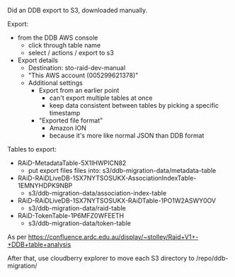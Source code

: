 Did an DDB export to S3, downloaded manually.

Export:
* from the DDB AWS console
  * click through table name
  * select / actions / export to s3
* Export details
  * Destination: sto-raid-dev-manual
  * "This AWS account (005299621378)"
  * Additional settings
    * Export from an earlier point
      * can't export multiple tables at once
      * keep data consistent between tables by picking a specific timestamp
    * "Exported file format"
      * Amazon ION 
      * because it's more like normal JSON than DDB format 

Tables to export:
* RAiD-MetadataTable-5X1IHWPICN82
  * put export files files into: s3/ddb-migration-data/metadata-table 
* RAiD-RAiDLiveDB-1SX7NYTSOSUKX-AssociationIndexTable-1EMNYHDPK9NBP
  * s3/ddb-migration-data/association-index-table
* RAiD-RAiDLiveDB-1SX7NYTSOSUKX-RAiDTable-1PO1W2ASWY0OV
  * s3/ddb-migration-data/raid-table
* RAiD-TokenTable-1P6MFZ0WFEETH
  * s3/ddb-migration-data/token-table

As per https://confluence.ardc.edu.au/display/~stolley/Raid+V1+-+DDB+table+analysis

After that, use cloudberry explorer to move each S3 directory to 
/repo/ddb-migration/<table name>
